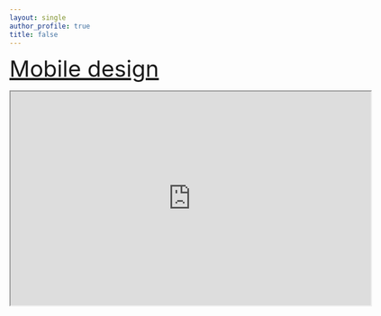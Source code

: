 ```yaml
---
layout: single
author_profile: true
title: false
---
```

<!--    [Mobile design](https://l77l77.github.io/blog/post-quote/) -->
   <h style="font-size:40px;"><a href="https://l77l77.github.io/blog/post-quote1/">Mobile design</a></h>
   
   <iframe src="https://drive.google.com/file/d/14t4jlv6AQJnTbzLmnsq-tBZa2izZtWtU/preview" width="640" height="380" allow="autoplay"></iframe>
   
   <p> </p>
   <p> </p>
   <p> </p>
   <p> </p>
   <p> </p>
   <p> </p>
   <p> </p>
   


